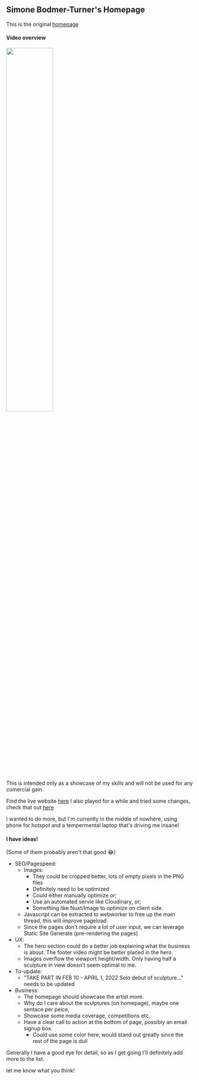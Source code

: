 ## Simone Bodmer-Turner's Homepage
This is the original [homepage](https://simonebodmerturner.com/)

#### Video overview
[<img src="https://i.ytimg.com/vi/Hc79sDi3f0U/maxresdefault.jpg" width="50%">](https://vimeo.com/780827413)

This is intended only as a showcase of my skills and will not be used for any comercial gain.

Find the live website [here](https://simone-bodmer-turner.onrender.com/)
I also played for a while and tried some changes, check that out [here](https://simone-bodmer-dev.onrender.com/)

I wanted to do more, but I'm currently in the middle of nowhere, using phone for hotspot and a tempermental laptop that's driving me insane!

#### I have ideas!
(Some of them probably aren't that good 😂)

- SEO/Pagespeed:
  - Images:
    - They could be cropped better, lots of empty pixels in the PNG files
    - Definitely need to be optimized
    - Could either manually optimize or;
    - Use an automated servie like Cloudinary, or;
    - Something like Nuxt/Image to optimize on client side.
  - Javascript can be extracted to webworker to free up the main thread, this will improve pageload
  - Since the pages don't require a lot of user input, we can leverage Static Site Generate (pre-rendering the pages)
- UX:
  - The hero section could do a better job explaining what the business is about. The footer video might be better placed in the hero.
  - Images overflow the viewport height/width. Only having half a sculpture in view doesn't seem optimal to me.
- To-update:
  - "TAKE PART IN FEB 10 - APRIL 1, 2022 Solo debut of sculpture..." needs to be updated
- Business:
  - The homepage should showcase the artist more.
  - Why do I care about the sculptures (on homepage), maybe one sentace per peice,
  - Showcase some media coverage, competitions etc.
  - Have a clear call to action at the bottom of page, possibly an email signup box.
    - Could use some color here, would stand out greatly since the rest of the page is dull

Generally I have a good eye for detail, so as I get going I'll definitely add more to the list.

let me know what you think!